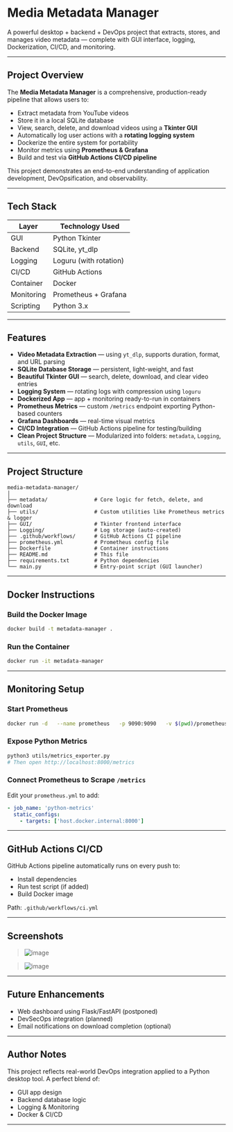 # Media Metadata Manager

A powerful desktop + backend + DevOps project that extracts, stores, and manages video metadata — complete with GUI interface, logging, Dockerization, CI/CD, and monitoring.

---

## Project Overview

The **Media Metadata Manager** is a comprehensive, production-ready pipeline that allows users to:

- Extract metadata from YouTube videos
- Store it in a local SQLite database
- View, search, delete, and download videos using a **Tkinter GUI**
- Automatically log user actions with a **rotating logging system**
- Dockerize the entire system for portability
- Monitor metrics using **Prometheus & Grafana**
- Build and test via **GitHub Actions CI/CD pipeline**

This project demonstrates an end-to-end understanding of application development, DevOpsification, and observability.

---

## Tech Stack

| Layer        | Technology Used            |
|-------------|-----------------------------|
| GUI         | Python Tkinter              |
| Backend     | SQLite, yt_dlp              |
| Logging     | Loguru (with rotation)      |
| CI/CD       | GitHub Actions              |
| Container   | Docker                      |
| Monitoring  | Prometheus + Grafana        |
| Scripting   | Python 3.x                  |

---

## Features

- **Video Metadata Extraction** — using `yt_dlp`, supports duration, format, and URL parsing
- **SQLite Database Storage** — persistent, light-weight, and fast
- **Beautiful Tkinter GUI** — search, delete, download, and clear video entries
- **Logging System** — rotating logs with compression using `loguru`
- **Dockerized App** — app + monitoring ready-to-run in containers
- **Prometheus Metrics** — custom `/metrics` endpoint exporting Python-based counters
- **Grafana Dashboards** — real-time visual metrics
- **CI/CD Integration** — GitHub Actions pipeline for testing/building
- **Clean Project Structure** — Modularized into folders: `metadata`, `Logging`, `utils`, `GUI`, etc.

---

## Project Structure

```
media-metadata-manager/
│
├── metadata/               # Core logic for fetch, delete, and download
├── utils/                  # Custom utilities like Prometheus metrics & logger
├── GUI/                    # Tkinter frontend interface
├── Logging/                # Log storage (auto-created)
├── .github/workflows/      # GitHub Actions CI pipeline
├── prometheus.yml          # Prometheus config file
├── Dockerfile              # Container instructions
├── README.md               # This file
├── requirements.txt        # Python dependencies
└── main.py                 # Entry-point script (GUI launcher)
```

---

## Docker Instructions

### Build the Docker Image
```bash
docker build -t metadata-manager .
```

### Run the Container
```bash
docker run -it metadata-manager
```

---

## Monitoring Setup

### Start Prometheus
```bash
docker run -d   --name prometheus   -p 9090:9090   -v $(pwd)/prometheus.yml:/etc/prometheus/prometheus.yml   prom/prometheus
```

### Expose Python Metrics
```bash
python3 utils/metrics_exporter.py
# Then open http://localhost:8000/metrics
```

### Connect Prometheus to Scrape `/metrics`
Edit your `prometheus.yml` to add:

```yaml
- job_name: 'python-metrics'
  static_configs:
    - targets: ['host.docker.internal:8000']
```

---

## GitHub Actions CI/CD

GitHub Actions pipeline automatically runs on every push to:

- Install dependencies
- Run test script (if added)
- Build Docker image

Path: `.github/workflows/ci.yml`

---

## Screenshots 

> ![image](https://github.com/user-attachments/assets/a9129be8-c1df-4e09-bc23-ddf6d645979f)

> ![image](https://github.com/user-attachments/assets/3b47814b-3b3c-499e-959e-9053f3ac9013)

---

## Future Enhancements

- Web dashboard using Flask/FastAPI (postponed)
- DevSecOps integration (planned)
- Email notifications on download completion (optional)

---

## Author Notes

This project reflects real-world DevOps integration applied to a Python desktop tool. A perfect blend of:

- GUI app design
- Backend database logic
- Logging & Monitoring
- Docker & CI/CD

---

